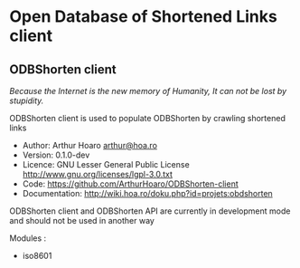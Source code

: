 Open Database of Shortened Links client 
=============
ODBShorten client
-------------
*Because the Internet is the new memory of Humanity,
It can not be lost by stupidity.*

ODBShorten client is used to populate ODBShorten 
by crawling shortened links

* Author: Arthur Hoaro <arthur@hoa.ro> <website>
* Version: 0.1.0-dev
* Licence: GNU Lesser General Public License <http://www.gnu.org/licenses/lgpl-3.0.txt>
* Code: https://github.com/ArthurHoaro/ODBShorten-client
* Documentation: http://wiki.hoa.ro/doku.php?id=projets:obdshorten

ODBShorten client and ODBShorten API are currently
in development mode and should not be used in another way

Modules :

* iso8601